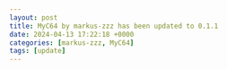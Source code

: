 ```yaml
---
layout: post
title: MyC64 by markus-zzz has been updated to 0.1.1
date: 2024-04-13 17:22:18 +0000
categories: [markus-zzz, MyC64]
tags: [update]
---
```


